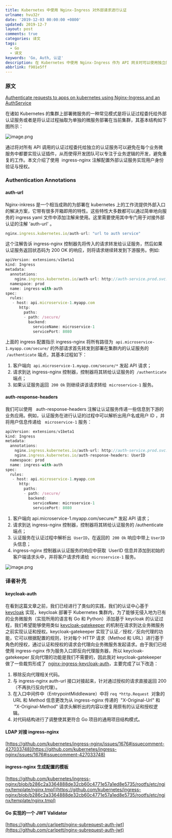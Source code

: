 ```yaml
---
title: Kubernetes 中使用 Nginx-Ingress 对外部请求进行认证
urlname: hvu32r
date: '2019-12-03 00:00:00 +0800'
updated: 2019-12-7
layout: post
comments: true
categories: 译文
tags:
  - Go
  - 译文
keywords: 'Go, Auth, 认证'
description: 在 Kubernetes 中使用 Nginx-Ingress 作为 API 网关时可以使用独立的认证服务将认证逻辑从业务代码中解耦出来。
abbrlink: f901e5ff
---
```


### 原文

[Authenticate requests to apps on kubernetes using Nginx-Ingress and an AuthService](https://medium.com/@ankit.wal/authenticate-requests-to-apps-on-kubernetes-using-nginx-ingress-and-an-authservice-37bf189670ee)

在诸如 Kubernetes 的集群上部署微服务的一种常见模式是将认证过程委托给外部认证服务或者是将认证过程抽取为单独的微服务部署在当前集群，其基本结构如下图所示：

![image.png](https://cdn.nlark.com/yuque/0/2019/png/182657/1575344848404-ec7c7588-8044-46e0-a3f8-46d682a8329c.png#align=left&display=inline&height=1058&name=image.png&originHeight=1058&originWidth=1246&size=76582&status=done&style=none&width=1246)

通过将对所有 API 调用的认证过程委托给独立的认证服务可以避免在每个业务微服务中都要实现认证插件，从而使得开发团队可以专注于业务逻辑的开发，避免重复的工作。本文介绍了使用  ingress-nginx 注解配置外部认证服务实现用户身份验证与授权。

### Authentication Annotations

#### auth-url

Nginx-inkress 是一个相当成熟的为部署在 kubernetes 上的工作流提供外部入口的解决方案，它带有很多开箱即用的特性。这些特性大多数都可以通过简单地向服务的 ingress yaml 文件中添加注解来使用。这里需要使用其中专门用于对接外部认证的注解 'auth-url' 。

```javascript
nginx.ingress.kubernetes.io/auth-url: "url to auth service"
```

这个注解告诉 ingress-nginx 控制器先将传入的请求转发给认证服务，然后如果认证服务返回状态码为 200 OK 的响应，则将请求继续转发到下游服务。例如:

```javascript
apiVersion: extensions/v1beta1
kind: Ingress
metadata:
  annotations:
    nginx.ingress.kubernetes.io/auth-url: http://auth-service.prod.svc.cluster.local/authenticate
  namespace: prod
  name: ingress-with-auth
spec:
  rules:
   - host: api.microservice-1.myapp.com
      http:
        paths:
        - path: /secure/
          backend:
            serviceName: microservice-1
            servicePort: 8080
```

上面的 ingress 配置指示 ingress-nginx 将所有路径为  `api.microservice-1.myapp.com/secure/` 的外部请求首先转发到部署在集群内的认证服务的  `/authenticate` 端点，其基本过程如下：

1. 客户端向  `api.microservice-1.myapp.com/secure/*` 发起 API 请求；
1. 请求到达 ingress-nginx 控制器，控制器将其转给认证服务的  `/authenticate` 端点；
1. 如果认证服务返回  `200 Ok` 则继续讲该请求转给  `microservice-1` 服务。

#### auth-response-headers

我们可以使用   auth-response-headers 注解让认证服务传递一些信息到下游的业务应用。例如，认证服务在进行认证的过程中可以解析出用户名或用户 ID ，并将用户信息传递给   `microservice-1` 服务：

```javascript
apiVersion: extensions/v1beta1
kind: Ingress
metadata:
  annotations:
    nginx.ingress.kubernetes.io/auth-url: http://auth-service.prod.svc.cluster.local/authenticate
    nginx.ingress.kubernetes.io/auth-response-headers: UserID
  namespace: prod
  name: ingress-with-auth
spec:
  rules:
   - host: api.microservice-1.myapp.com
      http:
        paths:
        - path: /secure/
          backend:
            serviceName: microservice-1
            servicePort: 8080
```

1. 客户端向 api.microservice-1.myapp.com/secure/\* 发起 API 请求；
1. 请求到达 ingress-nginx 控制器，控制器将其转给认证服务的 /authenticate 端点；
1. 认证服务在认证过程中解析出  `UserID`，在返回的  `200 Ok` 响应中带上 `UserID` 头信息；
1. ingress-nginx 控制器从认证服务的响应中获取  UserID 信息并添加到初始的客户端请求头中，并将客户请求传递给  `microservice-1` 服务。

![image.png](https://cdn.nlark.com/yuque/0/2019/png/182657/1575347734772-e086bf98-4064-49c8-9f46-6f951898dc86.png#align=left&display=inline&height=1064&name=image.png&originHeight=1064&originWidth=1248&size=81349&status=done&style=none&width=1248)

### 译者补充

#### keycloak-auth

在看到这篇文章之前，我们已经进行了类似的实践，我们的认证中心基于 [keycloak](https://github.com/keycloak/keycloak) 实现，keycloak 部署于 Kubernetes 集群内，为了能够无侵入地为已有的业务微服务（实现所用的语言有 Go 和 Python）添加基于 keycloak 的认证过程，我们希望能够使用类似 [keycloak-gatekeeper](https://github.com/keycloak/keycloak-gatekeeper) 的机制在请求到达业务微服务之前实现认证和授权。keycloak-gatekeeper 实现了认证／授权／反向代理的功能，它可以根据配置的规则，针对每个 HTTP 请求（Method 和 URL）进行基于角色的授权，通过认证和授权的请求会代理向业务微服务发起请求。由于我们已经使用 ingress-nginx 作为服务入口即反向代理服务器，所以 keycloak-gatekeeper 反向代理的功能是我们不需要的，因此我对 keycloak-gatekeeper 做了一些裁剪形成了  [nginx-ingress-keycloak-auth](https://github.com/XiaYinchang/nginx-ingress-keycloak-auth)，主要完成了以下改造：

1. 移除反向代理相关代码。
1. 与 ingress-nginx auth-url 接口对接起来，针对通过授权的请求直接返回 200（不再执行反向代理）。
1. 在入口中间件中（EntrypointMiddleware）中将 `req *http.Request`  对象的 URL 和 Method 信息更改为从 ingress-nginx 传递的  "X-Original-Url" 和  "X-Original-Method" 请求头解析出的内容以便复用原有的认证和授权逻辑。
1. 对代码结构进行了调整使其更符合 Go 项目的通用项目结构模式。

#### LDAP 对接 ingress-nginx

[https://github.com/kubernetes/ingress-nginx/issues/1676#issuecomment-427033748](https://github.com/kubernetes/ingress-nginx/issues/1676#issuecomment-427033748)

#### ingress-nginx 生成配置的模板

[https://github.com/kubernetes/ingress-nginx/blob/b286c2a3364888de32cb60c4771e57a1ed8e5735/rootfs/etc/nginx/template/nginx.tmpl](https://github.com/kubernetes/ingress-nginx/blob/b286c2a3364888de32cb60c4771e57a1ed8e5735/rootfs/etc/nginx/template/nginx.tmpl)

#### Go 实现的一个 JWT Validator 

[https://github.com/carlpett/nginx-subrequest-auth-jwt](https://github.com/carlpett/nginx-subrequest-auth-jwt)
